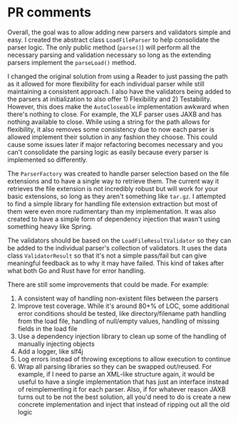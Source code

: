 # PR comments

Overall, the goal was to allow adding new parsers and validators simple and easy.
I created the abstract class `LoadFileParser` to help consolidate the parser logic.
The only public method (`parse()`) will perform all the necessary parsing and validation necessary so long as the extending parsers implement the `parseLoad()` method.

I changed the original solution from using a Reader to just passing the path as it allowed for more flexibility for each individual parser while still maintaining a consistent approach. 
I also have the validators being added to the parsers at initialization to also offer 1) Flexibility and 2) Testability.
However, this does make the `AutoCloseable` implementation awkward when there's nothing to close. For example, the XLF parser uses JAXB and has nothing available to close.
While using a string for the path allows for flexibility, it also removes some consistency due to now each parser is allowed implement their solution in any fashion they choose.
This could cause some issues later if major refactoring becomes necessary and you can't consolidate the parsing logic as easily because every parser is implemented so differently.

The `ParserFactory` was created to handle parser selection based on the file extensions and to have a single way to retrieve them.
The current way it retrieves the file extension is not incredibly robust but will work for your basic extensions, so long as they aren't something like `tar.gz`.
I attempted to find a simple library for handling file extension extraction but most of them were even more rudimentary than my implementation.
It was also created to have a simple form of dependency injection that wasn't using something heavy like Spring.

The validators should be based on the `LoadFileResultValidator` so they can be added to the individual parser's collection of validators. 
It uses the data class `ValidatorResult` so that it's not a simple pass/fail but can give meaningful feedback as to why it may have failed.
This kind of takes after what both Go and Rust have for error handling.

There are still some improvements that could be made. For example:
1) A consistent way of handling non-existent files between the parsers
1) Improve test coverage. While it's around 80+% of LOC, some additional error conditions should be tested, like directory/filename path handling from the load file, handling of null/empty values, handling of missing fields in the load file
1) Use a dependency injection library to clean up some of the handling of manually injecting objects
1) Add a logger, like slf4j
1) Log errors instead of throwing exceptions to allow execution to continue
1) Wrap all parsing libraries so they can be swapped out/reused. For example, if I need to parse an XML-like structure again, it would be useful to have a single implementation that has just an interface instead of reimplementing it for each parser. Also, if for whatever reason JAXB turns out to be not the best solution, all you'd need to do is create a new concrete implementation and inject that instead of ripping out all the old logic

